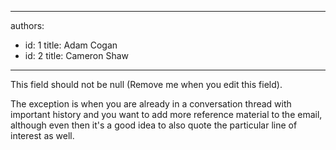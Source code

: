 

---
authors:
  - id: 1
    title: Adam Cogan
  - id: 2
    title: Cameron Shaw
---




<span class='intro'> This field should not be null (Remove me when you edit this field). </span>

The exception is when you are already in a conversation thread with important history and you want to add more reference material to the email, although even then it's a good idea to also quote the particular line of interest as well.


